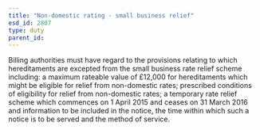 ```yaml
---
title: "Non-domestic rating - small business relief"
esd_id: 2807
type: duty
parent_id:  
---
```


Billing authorities must have regard to the provisions relating to which hereditaments are excepted from the small business rate relief scheme including: a maximum rateable value of £12,000 for hereditaments which might be eligible for relief from non-domestic rates; prescribed conditions of eligibility for relief from non-domestic rates; a temporary rate relief scheme which commences on 1 April 2015 and ceases on 31 March 2016 and information to be included in the notice, the time within which such a notice is to be served and the method of service.


